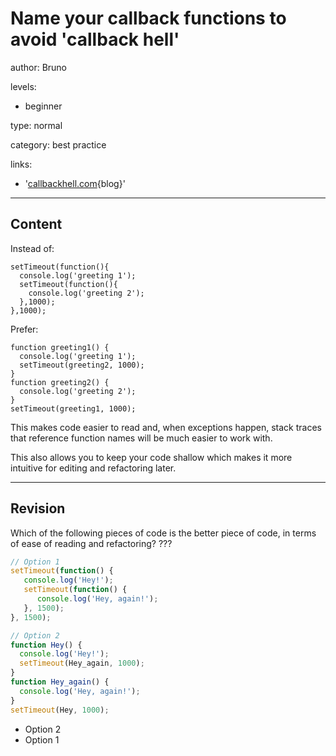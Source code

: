 # Name your callback functions to avoid 'callback hell'
author: Bruno

levels:

  - beginner

type: normal

category: best practice

links:

  - '[callbackhell.com](http://callbackhell.com/){blog}'

---
## Content

Instead of:
```
setTimeout(function(){
  console.log('greeting 1');
  setTimeout(function(){
    console.log('greeting 2');
  },1000);
},1000);
```
Prefer: 
```
function greeting1() {
  console.log('greeting 1');
  setTimeout(greeting2, 1000);
}
function greeting2() {
  console.log('greeting 2'); 
}
setTimeout(greeting1, 1000);
```
This makes code easier to read
and, when exceptions happen, stack traces that reference function names will be much easier to work with.

This  also allows you to keep your code shallow which makes it more intuitive for editing and refactoring later.

---
## Revision

Which of the following pieces of code is the better piece of code, in terms of ease of reading and refactoring? ???

```javascript
// Option 1
setTimeout(function() {
   console.log('Hey!');
   setTimeout(function() {
      console.log('Hey, again!');
   }, 1500);
}, 1500);

// Option 2
function Hey() {
  console.log('Hey!');
  setTimeout(Hey_again, 1000);
}
function Hey_again() {
  console.log('Hey, again!'); 
}
setTimeout(Hey, 1000);
```

* Option 2
* Option 1
